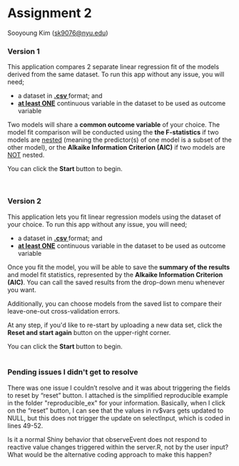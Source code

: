 # Assignment 2

Sooyoung Kim (sk9076@nyu.edu)


### Version 1

<p>This application compares 2 separate linear regression fit of the models derived from the same dataset.
         To run this app without any issue, you will need; </p>
<ul>
  <li>a dataset in <u><b>.csv </u></b>format; and</li>
  <li><u><b>at least ONE</u></b> continuous variable in the dataset to be used as outcome variable</li>
</ul>

<p> Two models will share a <b> common outcome variable</b> of your choice. The model fit comparison will be
conducted using the <b>the F-statistics</b> if two models are <u>nested</u> (meaning the predictor(s) of one
model is a subset of the other model), or the <b>Alkaike Information Criterion (AIC)</b>
if two models are <u>NOT</u> nested. </p>

<p>You can click the <b> Start </b> button to begin.</p>

<br>
         
         
### Version 2

<p>This application lets you fit linear regression models using the dataset of your choice. To run this app without any issue, you will need; </p>
<ul>
 <li>a dataset in <u><b>.csv </u></b>format; and</li>
 <li><u><b>at least ONE</u></b> continuous variable in the dataset to be used as outcome variable</li>

</ul>
<p>Once you fit the model, you will be able to save the<b> summary of the results</b> and model fit statistics, represented by the <b>Alkaike Information Criterion (AIC)</b>. You can call the saved results from the drop-down menu whenever you want.</p>

<p>Additionally, you can choose models from the saved list to compare their leave-one-out cross-validation errors. </p>
<p>At any step, if you'd like to re-start by uploading a new data set, click the <b>Reset and start again</b> button on the upper-right corner.</p>
 
<P> You can click the <b> Start </b> button to begin.<br><br>

### Pending issues I didn't get to resolve

<p>There was one issue I couldn’t resolve and it was about triggering the fields to reset by “reset” button.
I attached is the simplified reproducible example in the folder "reproducible_ex" for your information. Basically, when I click on the “reset” button, I can see that the values in rv$vars gets updated to NULL, but this does not trigger the update on selectInput, which is coded in lines 49-52.

Is it a normal Shiny behavior that observeEvent does not respond to reactive value changes triggered within the server.R, not by the user input? What would be the alternative coding approach to make this happen?</p>
